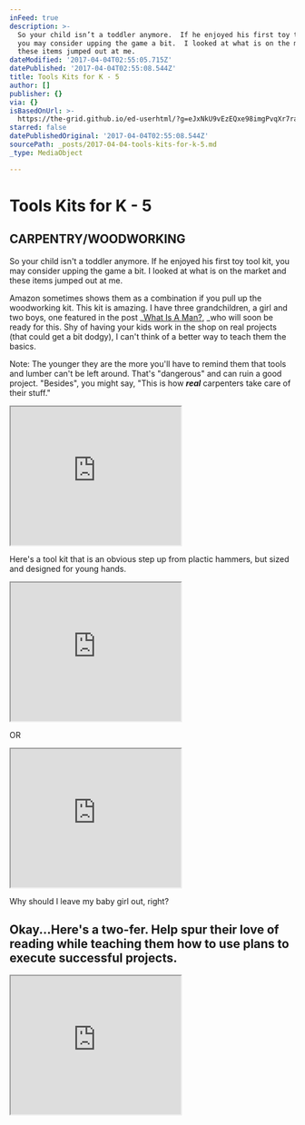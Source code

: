 ```yaml
---
inFeed: true
description: >-
  So your child isn’t a toddler anymore.  If he enjoyed his first toy tool kit,
  you may consider upping the game a bit.  I looked at what is on the market and
  these items jumped out at me.  
dateModified: '2017-04-04T02:55:05.715Z'
datePublished: '2017-04-04T02:55:08.544Z'
title: Tools Kits for K - 5
author: []
publisher: {}
via: {}
isBasedOnUrl: >-
  https://the-grid.github.io/ed-userhtml/?g=eJxNkU9vEzEQxe98imgPvqXr7rabUOoiEBIUCaVSBBIna2LPbkz8ZxlPWNJPz8ZpJd7J82b889P43vUEAReZTx5VNTnL-7vrRo5_3-3RDXu-a27ORbUIQIOLZUBV8rW-DBUjG0reuzioKqZqUbi7RBbp0iajqrqe8jLCFQR4TnEJNp8yY7gyKdQzekDO9e_3W6Q_zuAPpOxSVI2UK7luGrGJ-HWrrsVmRAI-tz4jf7BfOHjxDeiA_OTBoPq-FTkdaT6BEYS94l6z8wKs5tOIaqRkj4b1HPYgmMAc5tTaWRWAfyVaNlKEghsL7hJ2Bg3nJ2d4sQNGVh-lfPv489PqaSMgu5j_N870R6v6FladsXJ323fdykIHuGvbZn2z7kzTt7ci79OkXxbVg89Ybuo0YszaRR1x0pOLNk2K6YhipHk32iSfSLVFgh37V0vKrjNS7IaXui-qHt4sZt3Xl_9--Adve67E
starred: false
datePublishedOriginal: '2017-04-04T02:55:08.544Z'
sourcePath: _posts/2017-04-04-tools-kits-for-k-5.md
_type: MediaObject

---
```

# Tools Kits for K - 5

## CARPENTRY/WOODWORKING

So your child isn't a toddler anymore. If he enjoyed his first toy tool kit, you may consider upping the game a bit. I looked at what is on the market and these items jumped out at me. 

Amazon sometimes shows them as a combination if you pull up the woodworking kit. This kit is amazing. I have three grandchildren, a girl and two boys, one featured in the post _[What Is A Man?][0], _who will soon be ready for this. Shy of having your kids work in the shop on real projects (that could get a bit dodgy), I can't think of a better way to teach them the basics.

Note: The younger they are the more you'll have to remind them that tools and lumber can't be left around. That's "dangerous" and can ruin a good project. "Besides", you might say, "This is how _**real**_ carpenters take care of their stuff."

<iframe src="https://the-grid.github.io/ed-userhtml/?g=eJxNkU9vEzEQxe98imgPvqXr7rabUOoiEBIUCaVSBBIna2LPbkz8ZxlPWNJPz8ZpJd7J82b889P43vUEAReZTx5VNTnL-7vrRo5_3-3RDXu-a27ORbUIQIOLZUBV8rW-DBUjG0reuzioKqZqUbi7RBbp0iajqrqe8jLCFQR4TnEJNp8yY7gyKdQzekDO9e_3W6Q_zuAPpOxSVI2UK7luGrGJ-HWrrsVmRAI-tz4jf7BfOHjxDeiA_OTBoPq-FTkdaT6BEYS94l6z8wKs5tOIaqRkj4b1HPYgmMAc5tTaWRWAfyVaNlKEghsL7hJ2Bg3nJ2d4sQNGVh-lfPv489PqaSMgu5j_N870R6v6FladsXJ323fdykIHuGvbZn2z7kzTt7ci79OkXxbVg89Ybuo0YszaRR1x0pOLNk2K6YhipHk32iSfSLVFgh37V0vKrjNS7IaXui-qHt4sZt3Xl_9--Adve67E" height="244" style=""></iframe>

Here's a tool kit that is an obvious step up from plactic hammers, but sized and designed for young hands.

<iframe src="https://the-grid.github.io/ed-userhtml/?g=eJxNkU1vGyEQhu_9FdYeuDmLiWPni1TppUmkypEs94owDGtiPrbDOBv313eNE6nviXlneHg13HuHOsKk0DGAbAZvaXc7E7z_uNuB73Z0K-anoplEjZ1PdUA2_Ks-D1WjGMwh-NTJJuVmUrnbjBbw3EYjm7YdyjTpCx3135ym2pZjIYgXJsd2RHdApf3zfQ347g38Biw-Jyk4X_JrIdgqwctaztiqB9R0av0EerRPFAP7pXEP9Bq0AblZs5IPOJ60YQhOklPkA9NW0bEH2WO2B0NqDLtnhNrsx9TKWxk1vWWcCs5ixfUVdw47grrTkyO82hESyR-czx6fN2KzYrr4VP43TvRnK831zeWNmAs7X7qrhbmyzjjuDOdiubWCa1Z2eVCfi3I6FKg3Ve4hFeWTSjCowSebB0l4ANbjuBtlcsgoL6sYeQpfFueLheFs233Wrqp5-DYZdd-e__vhH0y9rp4" height="244" style=""></iframe>

OR

<iframe src="https://the-grid.github.io/ed-userhtml/?g=eJxNkU1vEzEQhu_8imgPvqXrLGibtHURcKBFgiJF9GpN7NmNiT-W8YQl_Hocp5UYX_y-M348Ht-5gSDgIvPJo2pmZ3l_s-rk9Od2j27c80337iyaRQAaXawFqpGv-lJUjWwoee_iqJqYmkXl7hJZpEuajGrads7LCFcQ4G-KS7D5lBnDlUmhLegRObe_3m-RfjuDz0jZpag6Ka_luuvEU8QvW7USTxMS8Dn1GfmDfeDgxVegA_J3DwbVj63I6UhlB0YQDooHzc4LsJpPE6qJkj0a1qXZg2ACcyhda2dVAP6ZaNlJESpuqrhLswU0nq8s8GoHjKw-SrnefHv89LAWkF3M_xtn-qNVIFfXG1lGurMb6LsiNqYsxJ0xfV9elfdp1i-DGsBnrCd1mjBm7aKOOOvZRZtmxXREMVGZjTbJJ1Jvawh27F8tKfveSLEbX_RQo7l_syhx117--_4f90auCw" height="244" style=""></iframe>

Why should I leave my baby girl out, right?

## Okay...Here's a two-fer. Help spur their love of reading while teaching them how to use plans to execute successful projects.

<iframe src="https://the-grid.github.io/ed-userhtml/?g=eJxNkcFu2zAMhu97isAH3VIrauykXdWip7UFhg4IuqtAS7SjRZY8iamXPf0UpQXGE_mT-viDurN9hBEXiU4OZTVbQ_vbleDTn697tMOebsX6XFSLEeJgfRmQFf-sL0NFSDoG56wfZOVDtSjcLkSD8dKOWlZ1PaelhysY4W_wSzDplAjHKx3GOqMHpFT_fthhfLcaf2JMNngpON_wrRDs1ePLTq7Y64QR6Nz6hvRonmh07DvEA9IPBxrl246lcIw5A80i9pJ6RdYxMIpOE8opBnPUpLLZA6MI-pBdK2vkCPQrxKXgbCy4qeAuZjNoOK_M8CKP6Eny9bYVDW82KwbJ-vS_cKY_G9k1TStE291s4Rq2je70JqebFltYQ9fesLQPs_o4VA8uYXmpwoQ-KeuVx1nN1pswS4pHZFPMt1E6uBDldQlGltynxHnbas664aPuS1T3XxY57urLf9__A5EsrX0" height="244" style=""></iframe>



[0]: http://itsamans.world/what-is-a-man